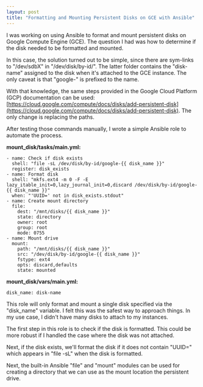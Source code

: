 ```yaml
---
layout: post
title: "Formatting and Mounting Persistent Disks on GCE with Ansible"
---
```


I was working on using Ansible to format and mount persistent disks on Google Compute Engine (GCE). The question I had was how to determine if the disk needed to be formatted and mounted.

In this case, the solution turned out to be simple, since there are sym-links to "/dev/sdbX" in "/dev/disk/by-id/". The latter folder contains the "disk-name" assigned to the disk when it's attached to the GCE instance. The only caveat is that "google-" is prefixed to the name.

With that knowledge, the same steps provided in the Google Cloud Platform (GCP) documentation can be used: [https://cloud.google.com/compute/docs/disks/add-persistent-disk](https://cloud.google.com/compute/docs/disks/add-persistent-disk). The only change is replacing the paths.

After testing those commands manually, I wrote a simple Ansible role to automate the process.

**mount_disk/tasks/main.yml:**

```
- name: Check if disk exists
  shell: "file -sL /dev/disk/by-id/google-{{ disk_name }}"
  register: disk_exists
- name: Format disk
  shell: "mkfs.ext4 -m 0 -F -E lazy_itable_init=0,lazy_journal_init=0,discard /dev/disk/by-id/google-{{ disk_name }}"
  when: "'UUID=' not in disk_exists.stdout"
- name: Create mount directory
  file: 
    dest: "/mnt/disks/{{ disk_name }}"
    state: directory 
    owner: root 
    group: root 
    mode: 0755
- name: Mount drive
  mount:
    path: "/mnt/disks/{{ disk_name }}"
    src: "/dev/disk/by-id/google-{{ disk_name }}"
    fstype: ext4
    opts: discard,defaults
    state: mounted
 ```   

 **mount_disk/vars/main.yml:**

 ```
 disk_name: disk-name
 ```

 This role will only format and mount a single disk specified via the "disk_name" variable. I felt this was the safest way to approach things. In my use case, I didn't have many disks to attach to my instances.

 The first step in this role is to check if the disk is formatted. This could be more robust if I handled the case where the disk was not attached. 

 Next, if the disk exists, we'll format the disk if it does not contain "UUID=" which appears in "file -sL" when the disk is formatted.

 Next, the built-in Ansible "file" and "mount" modules can be used for creating a directory that we can use as the mount location the persistent drive.
